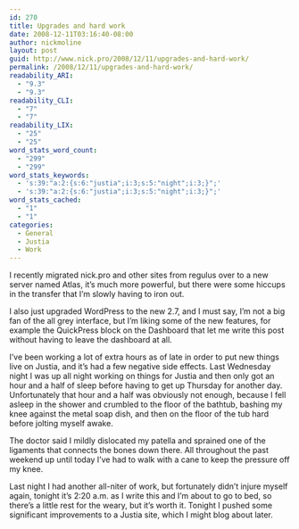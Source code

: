 ```yaml
---
id: 270
title: Upgrades and hard work
date: 2008-12-11T03:16:40-08:00
author: nickmoline
layout: post
guid: http://www.nick.pro/2008/12/11/upgrades-and-hard-work/
permalink: /2008/12/11/upgrades-and-hard-work/
readability_ARI:
  - "9.3"
  - "9.3"
readability_CLI:
  - "7"
  - "7"
readability_LIX:
  - "25"
  - "25"
word_stats_word_count:
  - "299"
  - "299"
word_stats_keywords:
  - 's:39:"a:2:{s:6:"justia";i:3;s:5:"night";i:3;}";'
  - 's:39:"a:2:{s:6:"justia";i:3;s:5:"night";i:3;}";'
word_stats_cached:
  - "1"
  - "1"
categories:
  - General
  - Justia
  - Work
---
```

I recently migrated nick.pro and other sites from regulus over to a new server named Atlas, it&#8217;s much more powerful, but there were some hiccups in the transfer that I&#8217;m slowly having to iron out.

I also just upgraded WordPress to the new 2.7, and I must say, I&#8217;m not a big fan of the all grey interface, but I&#8217;m liking some of the new features, for example the QuickPress block on the Dashboard that let me write this post without having to leave the dashboard at all.

I&#8217;ve been working a lot of extra hours as of late in order to put new things live on Justia, and it&#8217;s had a few negative side effects. Last Wednesday night I was up all night working on things for Justia and then only got an hour and a half of sleep before having to get up Thursday for another day. Unfortunately that hour and a half was obviously not enough, because I fell asleep in the shower and crumbled to the floor of the bathtub, bashing my knee against the metal soap dish, and then on the floor of the tub hard before jolting myself awake.

The doctor said I mildly dislocated my patella and sprained one of the ligaments that connects the bones down there. All throughout the past weekend up until today I&#8217;ve had to walk with a cane to keep the pressure off my knee.

Last night I had another all-niter of work, but fortunately didn&#8217;t injure myself again, tonight it&#8217;s 2:20 a.m. as I write this and I&#8217;m about to go to bed, so there&#8217;s a little rest for the weary, but it&#8217;s worth it. Tonight I pushed some significant improvements to a Justia site, which I might blog about later.